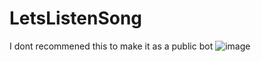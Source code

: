 # LetsListenSong
I dont recommened this to make it as a public bot
![image](https://user-images.githubusercontent.com/99714729/155517738-a9ce4ee2-9c6f-4a3d-b738-1377a0192477.png)
